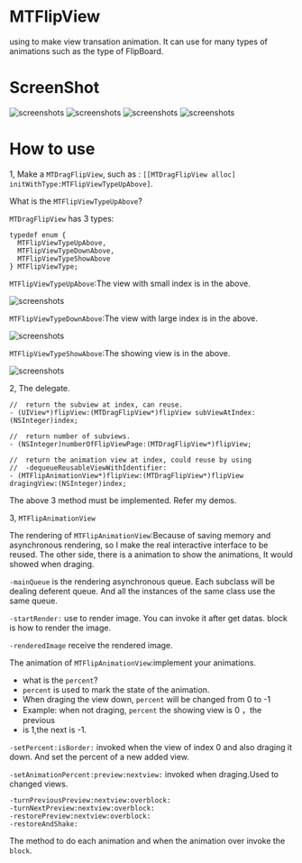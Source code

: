 MTFlipView
===========================================

using to make view transation animation. It can use for many types of animations such as the type of FlipBoard.


ScreenShot
===========================================

![screenshots](http://zhaorenzhi.cn/wp-content/uploads/2012/07/iOS-模拟器屏幕快照“2012-7-21-上午12.51.08”.png)
![screenshots](http://zhaorenzhi.cn/wp-content/uploads/2012/07/iOS-模拟器屏幕快照“2012-7-21-上午12.50.19”.png)
![screenshots](http://zhaorenzhi.cn/wp-content/uploads/2012/07/iOS-模拟器屏幕快照“2012-7-21-上午12.50.16”.png)
![screenshots](http://zhaorenzhi.cn/wp-content/uploads/2012/07/iOS-模拟器屏幕快照“2012-7-21-上午12.50.30”.png)

How to use
===========================================

1, Make a ```MTDragFlipView```, such as : ```[[MTDragFlipView alloc] initWithType:MTFlipViewTypeUpAbove]```.

What is the ```MTFlipViewTypeUpAbove```?

```MTDragFlipView``` has 3 types:

    typedef enum {
      MTFlipViewTypeUpAbove,
      MTFlipViewTypeDownAbove,
      MTFlipViewTypeShowAbove
    } MTFlipViewType;
    
```MTFlipViewTypeUpAbove```:The view with small index is in the above.

![screenshots](http://zhaorenzhi.cn/wp-content/uploads/2012/07/upabove.png)

```MTFlipViewTypeDownAbove```:The view with large index is in the above.

![screenshots](http://zhaorenzhi.cn/wp-content/uploads/2012/07/downabove.png)

```MTFlipViewTypeShowAbove```:The showing view is in the above.

![screenshots](http://zhaorenzhi.cn/wp-content/uploads/2012/07/showabove.png)

2, The delegate.

    //  return the subview at index, can reuse.
    - (UIView*)flipView:(MTDragFlipView*)flipView subViewAtIndex:(NSInteger)index;
    
    //  return number of subviews.
    - (NSInteger)numberOfFlipViewPage:(MTDragFlipView*)flipView;
    
    //  return the animation view at index, could reuse by using
    //  -dequeueReusableViewWithIdentifier:
    - (MTFlipAnimationView*)flipView:(MTDragFlipView*)flipView dragingView:(NSInteger)index;
    
The above 3 method must be implemented. Refer my demos.

3, ```MTFlipAnimationView```

The rendering of ```MTFlipAnimationView```:Because of saving memory and
asynchronous rendering, so I make the real interactive interface to be reused. 
The other side,  there is a animation to show the animations, It would showed 
when draging.

```-mainQueue``` is the rendering asynchronous queue. Each subclass will be
dealing deferent queue. And all the instances of the same class use the same
queue.

```-startRender:``` use to render image. You can invoke it after get datas.
block is how to render the image.

```-renderedImage``` receive the rendered image.

The animation of ```MTFlipAnimationView```:implement your animations.

- what is the ```percent```?
- ```percent``` is used to mark the state of the animation.
- When draging the view down, ```percent``` will be changed from 0 to -1
- Example: when not draging, ```percent``` the showing view is 0 ，the previous
- is 1,the next is -1.

```-setPercent:isBorder:``` invoked when the view of index 0 and also draging it down.
And set the percent of a new added view.

```-setAnimationPercent:preview:nextview:``` invoked when draging.Used to changed 
views.

    -turnPreviousPreview:nextview:overblock:
    -turnNextPreview:nextview:overblock:
    -restorePreview:nextview:overblock:
    -restoreAndShake:

The method to do each animation and when the animation over invoke the ```block```.
